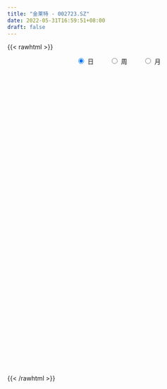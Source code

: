 ```yaml
---
title: "金莱特 - 002723.SZ"
date: 2022-05-31T16:59:51+08:00
draft: false
---
```

{{< rawhtml >}}
    <div style="text-align: center">
        <label style="padding: 1rem;"><input style="margin-right: .5rem" type="radio" name="period" value="D" checked onclick="period_change(this)">日</label>
        <label style="padding: 1rem;"><input style="margin-right: .5rem" type="radio" name="period" value="W" onclick="period_change(this)">周</label>
        <label style="padding: 1rem;"><input style="margin-right: .5rem" type="radio" name="period" value="M" onclick="period_change(this)">月</label>
    </div>
    <div id="chart" style="height: 700px;"></div> 
    <script type="text/javascript">
        const D_v = [28859.02,17862.61,15904.0,12675.0,12179.66,41826.66,64688.34,101842.05,82793.14,63071.0,76381.68,87618.51,172439.78,86220.94,62844.0,46561.22,36398.49,30957.0,30686.02,25430.0,26258.4,35864.32,26883.32,26232.0,23091.0,34207.0,33452.03,28335.2,37761.5,75151.03,101110.6,44704.03,37636.5,33451.0,40617.8,46993.01,78819.2,44557.2,32112.6,27585.8,25349.4,25117.61,15091.6,28282.8,24287.75,50019.63,52182.43,42524.23,40058.8,31372.68,27629.4,36327.48,26588.6,20168.02,18551.8,40674.78,44574.0,24988.81,21988.03,14919.82,18513.79,17917.8,13613.03,15062.8,48115.1,151957.38,118189.77,54836.83,37871.8,36215.1,40497.59,64117.2,26200.0,27697.91,21467.0,25314.66,48872.63,26794.0,18138.56,36106.0,22910.4,59691.8,32369.0,16329.0,20704.71,25479.8,23254.32,22089.29,24586.0,26573.19,41701.23,40465.2,41027.6,33429.76,24672.0,20524.2,22960.0,53428.23,35589.11,25056.4,23797.4,19791.0,25381.6,38365.8,28759.2,51181.91,23365.0,33787.81,27931.41,15188.4,21417.2,19148.4,30481.84,64905.2,32868.8,21282.63,17925.8,50226.23,73310.6,37032.6,26894.6,20890.6,21653.2,63896.83,56663.0,63740.28,46251.2,29897.25,26211.0,55735.4,52428.2,23309.8,25725.8,13997.31,33005.94,29122.03,14059.03,22137.28,76457.95,50474.4,28613.0,23910.8,27312.28,64659.4,29660.6,26971.8,29546.8,20798.8,19834.0,21627.4,32400.2,21200.6,27527.0,21957.9,63701.18,139390.84,215040.42,188754.02,170615.12,80681.0,95836.83,96793.59,80019.47,83839.71,71697.66,95938.01,97303.6,138850.6,61293.4,204896.84,61658.0,13773.0,173286.34,89771.48,46640.4,61615.8,37322.48,51465.63,40704.2,42468.4,43095.2,27353.4,35121.0,45529.6,58308.2,65073.4,73693.6,45610.98,36141.8,35847.51,20723.0,26343.6,29479.4,29387.2,48814.43,44884.0,53755.0,44271.6,43057.4,46420.0,48410.3,58000.6,32913.51,45087.8,23775.9,28147.79,16994.0,31521.68,23714.8,29148.4,29140.2,16125.0,24079.0,36675.2,47503.2,33050.4,39898.0,20519.8,37389.4,18468.8,15557.23,15750.4,53096.8,43658.2,53341.7,24046.6,31944.8,27330.53,80172.19,61291.94,40604.6,33292.89,33571.83,39679.01,37493.8,43462.2,25569.8,18134.4,102957.0,78164.4,59947.6,82338.24,91505.94,100591.6,120768.5,175313.4,109375.4,75916.56,67708.83,120857.99]
const D_histogram = [0.0,0.0077474644,0.0130922246,0.0157084029,0.0100596454,0.0619302144,0.1629341427,0.2963557335,0.3576893579,0.3925857097,0.4478247353,0.3610902294,0.3563018937,0.3061862114,0.2304957237,0.145402419,0.05081024,-0.0120968805,-0.0718642818,-0.1136033361,-0.1229225681,-0.0879169773,-0.0718640596,-0.0501480949,-0.0587090104,-0.0442019646,-0.0522849376,-0.0661216698,-0.0922613473,-0.0230616198,0.0168043283,0.0304127026,0.0382678278,0.0235108065,0.0080644642,-0.0268060646,0.0046189665,-0.0019186593,-0.0382852232,-0.0868870959,-0.1212667004,-0.1478443188,-0.1652488871,-0.1724240704,-0.1870966115,-0.1720875764,-0.1324875138,-0.108604332,-0.1191891867,-0.122471635,-0.1424238732,-0.1223142695,-0.1110552642,-0.1120625073,-0.1166207229,-0.1286434576,-0.1010253407,-0.0906219411,-0.0881563272,-0.0969760555,-0.0879351325,-0.0928619065,-0.1099025014,-0.1155230725,-0.0553537798,0.072379439,0.1398729682,0.1549035032,0.1576082734,0.1405993041,0.125207038,0.1043296631,0.0540675475,-0.0140152918,-0.0577580251,-0.0825437896,-0.0467351774,-0.0359827686,-0.0516275761,-0.0471419592,-0.0512265087,-0.0086594904,-0.0035197104,-0.0169945987,-0.0305426877,-0.0108098227,-0.0190901399,-0.0336019961,-0.0505441622,-0.0463082572,-0.0091313789,-0.0196061682,0.0185032424,0.0652408817,0.0943661135,0.0985850013,0.1097215779,0.1671179872,0.1767291396,0.1810098504,0.1621672846,0.1243442301,0.0788766211,0.0493283872,0.0382145902,0.0474469423,0.0324636816,0.0176920627,-0.0025946407,-0.025268716,-0.0532983579,-0.0754358076,-0.063191605,-0.03436272,-0.032947884,-0.0270167102,-0.0363730748,0.0020597263,0.0594919723,0.0944157594,0.0953167795,0.0816484521,0.0549115266,0.0997556227,0.1224313112,0.1871804258,0.1921546849,0.1570499743,0.1136230797,0.0535958316,-0.0138116249,-0.0510091078,-0.104219596,-0.1421036242,-0.1502025519,-0.1707746865,-0.1677028282,-0.1476756464,-0.0762529903,-0.0087339526,0.0266535773,0.031051406,0.0361458289,-0.0339774214,-0.0785691571,-0.1052797633,-0.1306298354,-0.1292498143,-0.1370588874,-0.1384185777,-0.1442836316,-0.1631852557,-0.1697498635,-0.1550873141,-0.0426576605,0.1341884701,0.2850354706,0.4397473663,0.5552221685,0.5577366439,0.6131293885,0.5690904783,0.5013936751,0.4927503469,0.4151514675,0.3989243171,0.2832590485,0.0698423489,0.0423107734,-0.0435015437,-0.2339976652,-0.4668245848,-0.6363332726,-0.700297694,-0.7097523659,-0.6644209615,-0.6200742417,-0.575341627,-0.5409734279,-0.4855903217,-0.4194701708,-0.3625320279,-0.3026584946,-0.2516902614,-0.2352053025,-0.2068385184,-0.2135215249,-0.1921964669,-0.1578253967,-0.1224630008,-0.0886920751,-0.0683358355,-0.0528317813,-0.0557393793,-0.0909674111,-0.1035559148,-0.0965912295,-0.0724105204,-0.044923462,-0.0658421763,-0.0469309532,0.0317984025,0.1061685851,0.182600408,0.2297363192,0.2542392092,0.2524813894,0.2676039188,0.2733969301,0.253270275,0.2403498524,0.2135685382,0.1822075237,0.1964298214,0.173573756,0.1614654192,0.1340240947,0.1070398751,0.0802363985,0.057959299,0.0306204733,0.0231704176,0.0731963565,0.1264635616,0.1244367243,0.0914043461,0.0315271054,-0.0127528424,-0.072986187,-0.1258550438,-0.1276536491,-0.0830172896,-0.0554612804,-0.0041911362,0.0503299823,0.0732834704,0.0884824013,0.1067569764,0.1921283719,0.2482711752,0.3087503466,0.3482898711,0.414596115,0.3158452835,0.1295838607,-0.0682353598,-0.2206535933,-0.314424432,-0.3715475506,-0.331021661]
const D_fast = [0.0,0.0096843305,0.0183021469,0.0248454259,0.0217115798,0.0890647023,0.2308021664,0.4383126904,0.5890686544,0.7221114336,0.889306643,0.8928446944,0.9771318322,1.0035627027,0.985496146,0.936753446,0.854863827,0.7889324864,0.7111990146,0.6410591263,0.6010092522,0.6140355988,0.6121225016,0.6213014425,0.5980632744,0.601519829,0.5803656216,0.549998472,0.5007934577,0.5642277802,0.6082948104,0.6295063604,0.6469284425,0.6380491228,0.6246188966,0.5830468516,0.6156266244,0.6086093338,0.5626714641,0.4923478173,0.4276515378,0.3641128397,0.3053960495,0.2551148487,0.1936681547,0.1656552957,0.1721334798,0.1688655787,0.1284834273,0.0945830702,0.0390248637,0.0285559001,0.0120510893,-0.0169717806,-0.0506851769,-0.094868776,-0.0925069944,-0.10475908,-0.1243325479,-0.1573962901,-0.1703391502,-0.1984814008,-0.242997621,-0.2774989603,-0.2311681126,-0.0853400341,0.0171217373,0.070878148,0.1129849866,0.1311258433,0.1470353367,0.1522403776,0.1154951489,0.0439084866,-0.014273753,-0.0596954649,-0.035570647,-0.0338139304,-0.0623656319,-0.0696655048,-0.0865566815,-0.0461545358,-0.0418946833,-0.0596182214,-0.0808019823,-0.0637715729,-0.0768244251,-0.0997367803,-0.129314987,-0.1366561462,-0.1017621126,-0.117138444,-0.0744032228,-0.0113553632,0.0413613971,0.0702265352,0.1087935063,0.2079694123,0.2617628497,0.3112960231,0.3329952784,0.3262582815,0.3005098277,0.2832936906,0.2817335412,0.3028276288,0.2959602886,0.2856116854,0.2646763218,0.2356850674,0.194330836,0.1533344344,0.1497807359,0.1700189409,0.1631968059,0.162373802,0.1439241688,0.1828719015,0.2551771405,0.3137048675,0.3384350824,0.3451788681,0.3321698243,0.4019528261,0.4552363423,0.5667805633,0.6197934936,0.6239512767,0.608930152,0.5623018617,0.4914414991,0.4414917392,0.362226352,0.2888164178,0.2431668521,0.1799010459,0.1410471971,0.1241554673,0.1765148759,0.2418504253,0.2839013496,0.2960620298,0.31019291,0.2315753043,0.1673412793,0.1143107323,0.0563032014,0.0253707689,-0.016703026,-0.0526673607,-0.0946033226,-0.1543012606,-0.2033033343,-0.2274126134,-0.1256473749,0.0847458732,0.3068517414,0.5715004787,0.825780823,0.9677294594,1.1764045511,1.2746382605,1.332289876,1.4468341346,1.473023122,1.5565270509,1.5116765445,1.3157204321,1.2987665499,1.2020788468,0.9530833091,0.6035502433,0.2749582373,0.0359193924,-0.150973371,-0.2717472069,-0.3824190476,-0.4815218396,-0.5823969975,-0.6484114718,-0.6871588635,-0.7208537276,-0.736644818,-0.7485991501,-0.7909155168,-0.8142583624,-0.8743217501,-0.9010458088,-0.9061310878,-0.9013844421,-0.8897865351,-0.8865142544,-0.8842181455,-0.9010605884,-0.9590304729,-0.9975079553,-1.0146910774,-1.0086129984,-0.9923568055,-1.0297360639,-1.0225575791,-0.9358786228,-0.8349662938,-0.712884369,-0.608314378,-0.5202516856,-0.4588891582,-0.3768656491,-0.3027234052,-0.2595324916,-0.2123654511,-0.1857546308,-0.1715637643,-0.1082340113,-0.0876966376,-0.0594386197,-0.0533739205,-0.0535981714,-0.0603425483,-0.0681298231,-0.0878135305,-0.0894709817,-0.0211459537,0.0637371417,0.0928194856,0.0826381939,0.0306427295,-0.0168254289,-0.0953053203,-0.179637938,-0.2133499555,-0.1894679184,-0.1757772293,-0.1255548692,-0.0584512552,-0.0171768994,0.0201426318,0.065106451,0.1985099395,0.3167205366,0.4543872947,0.5809992869,0.7509545596,0.7311650489,0.5772995913,0.3624215308,0.1548398991,-0.0175370477,-0.1675470539,-0.2097765796]
const D_slow = [0.0,0.0019368661,0.0052099223,0.009137023,0.0116519343,0.0271344879,0.0678680236,0.141956957,0.2313792965,0.3295257239,0.4414819077,0.5317544651,0.6208299385,0.6973764913,0.7550004223,0.791351027,0.804053587,0.8010293669,0.7830632964,0.7546624624,0.7239318204,0.7019525761,0.6839865612,0.6714495374,0.6567722848,0.6457217937,0.6326505593,0.6161201418,0.593054805,0.5872894,0.5914904821,0.5990936578,0.6086606147,0.6145383163,0.6165544324,0.6098529162,0.6110076579,0.610527993,0.6009566873,0.5792349133,0.5489182382,0.5119571585,0.4706449367,0.4275389191,0.3807647662,0.3377428721,0.3046209936,0.2774699106,0.247672614,0.2170547052,0.1814487369,0.1508701696,0.1231063535,0.0950907267,0.0659355459,0.0337746816,0.0085183464,-0.0141371389,-0.0361762207,-0.0604202346,-0.0824040177,-0.1056194943,-0.1330951197,-0.1619758878,-0.1758143328,-0.157719473,-0.122751231,-0.0840253552,-0.0446232868,-0.0094734608,0.0218282987,0.0479107145,0.0614276014,0.0579237784,0.0434842721,0.0228483247,0.0111645304,0.0021688382,-0.0107380558,-0.0225235456,-0.0353301728,-0.0374950454,-0.038374973,-0.0426236226,-0.0502592946,-0.0529617502,-0.0577342852,-0.0661347842,-0.0787708248,-0.0903478891,-0.0926307338,-0.0975322758,-0.0929064652,-0.0765962448,-0.0530047164,-0.0283584661,-0.0009280716,0.0408514252,0.0850337101,0.1302861727,0.1708279938,0.2019140513,0.2216332066,0.2339653034,0.243518951,0.2553806865,0.2634966069,0.2679196226,0.2672709625,0.2609537835,0.247629194,0.2287702421,0.2129723408,0.2043816608,0.1961446898,0.1893905123,0.1802972436,0.1808121752,0.1956851682,0.2192891081,0.243118303,0.263530416,0.2772582976,0.3021972033,0.3328050311,0.3796001376,0.4276388088,0.4669013024,0.4953070723,0.5087060302,0.505253124,0.492500847,0.466445948,0.430920042,0.393369404,0.3506757324,0.3087500253,0.2718311137,0.2527678661,0.250584378,0.2572477723,0.2650106238,0.274047081,0.2655527257,0.2459104364,0.2195904956,0.1869330368,0.1546205832,0.1203558613,0.0857512169,0.049680309,0.0088839951,-0.0335534708,-0.0723252993,-0.0829897144,-0.0494425969,0.0218162708,0.1317531124,0.2705586545,0.4099928155,0.5632751626,0.7055477822,0.8308962009,0.9540837877,1.0578716545,1.1576027338,1.2284174959,1.2458780832,1.2564557765,1.2455803906,1.1870809743,1.0703748281,0.9112915099,0.7362170864,0.5587789949,0.3926737546,0.2376551941,0.0938197874,-0.0414235696,-0.16282115,-0.2676886927,-0.3583216997,-0.4339863234,-0.4969088887,-0.5557102143,-0.6074198439,-0.6608002252,-0.7088493419,-0.7483056911,-0.7789214413,-0.80109446,-0.8181784189,-0.8313863642,-0.8453212091,-0.8680630618,-0.8939520405,-0.9180998479,-0.936202478,-0.9474333435,-0.9638938876,-0.9756266259,-0.9676770253,-0.941134879,-0.895484777,-0.8380506972,-0.7744908949,-0.7113705475,-0.6444695678,-0.5761203353,-0.5128027666,-0.4527153035,-0.3993231689,-0.353771288,-0.3046638327,-0.2612703937,-0.2209040389,-0.1873980152,-0.1606380464,-0.1405789468,-0.1260891221,-0.1184340037,-0.1126413993,-0.0943423102,-0.0627264198,-0.0316172387,-0.0087661522,-0.0008843759,-0.0040725865,-0.0223191332,-0.0537828942,-0.0856963065,-0.1064506289,-0.120315949,-0.121363733,-0.1087812374,-0.0904603698,-0.0683397695,-0.0416505254,0.0063815676,0.0684493614,0.145636948,0.2327094158,0.3363584446,0.4153197654,0.4477157306,0.4306568907,0.3754934923,0.2968873843,0.2040004967,0.1212450814]
const D_data = [['2021-05-20', 10.4378, 10.3449, 10.1022, 10.4663],['2021-05-21', 10.3806, 10.4663, 10.3164, 10.6234],['2021-05-24', 10.4734, 10.4806, 10.4449, 10.709],['2021-05-25', 10.5163, 10.4806, 10.3949, 10.6733],['2021-05-26', 10.4877, 10.3806, 10.3307, 10.5306],['2021-05-27', 10.4734, 11.2588, 10.4092, 11.3016],['2021-05-28', 11.2873, 12.3868, 11.2873, 12.3868],['2021-05-31', 13.5648, 13.629, 12.858, 13.629],['2021-06-01', 13.4791, 13.5434, 12.6724, 13.679],['2021-06-02', 13.6362, 13.8147, 13.3149, 14.2002],['2021-06-03', 13.8147, 14.7071, 13.6505, 14.9855],['2021-06-04', 14.7428, 13.2364, 13.2364, 14.9927],['2021-06-07', 13.4863, 14.3858, 13.3435, 14.5572],['2021-06-08', 14.3287, 14.0289, 13.8504, 14.6357],['2021-06-09', 14.0431, 13.6862, 13.4934, 14.2502],['2021-06-10', 13.5719, 13.3934, 13.2649, 13.6862],['2021-06-11', 13.5148, 12.9794, 12.8651, 13.7076],['2021-06-15', 13.0008, 13.0793, 12.8651, 13.4577],['2021-06-16', 13.0222, 12.8651, 12.808, 13.2292],['2021-06-17', 12.908, 12.8509, 12.6081, 13.1935],['2021-06-18', 12.8937, 13.1293, 12.758, 13.2435],['2021-06-21', 13.1293, 13.7718, 13.0508, 13.9575],['2021-06-22', 13.7004, 13.7076, 13.6005, 14.1502],['2021-06-23', 13.7433, 13.9289, 13.6576, 14.0645],['2021-06-24', 13.936, 13.6362, 13.6362, 13.9646],['2021-06-25', 13.779, 13.9932, 13.6719, 14.1002],['2021-06-28', 13.99, 13.78, 13.23, 14.49],['2021-06-29', 14.0, 13.69, 13.56, 14.0],['2021-06-30', 13.7, 13.45, 13.0, 13.88],['2021-07-01', 13.57, 14.8, 13.35, 14.8],['2021-07-02', 14.99, 14.81, 14.5, 15.63],['2021-07-05', 14.9, 14.73, 14.51, 15.18],['2021-07-06', 14.76, 14.83, 14.47, 15.05],['2021-07-07', 14.7, 14.64, 14.5, 15.08],['2021-07-08', 14.75, 14.65, 14.4, 14.8],['2021-07-09', 14.5, 14.35, 14.05, 14.57],['2021-07-12', 14.4, 15.25, 14.4, 15.59],['2021-07-13', 15.2, 14.93, 14.6, 15.2],['2021-07-14', 14.84, 14.51, 14.43, 14.96],['2021-07-15', 14.49, 14.16, 13.87, 14.49],['2021-07-16', 14.16, 14.11, 13.74, 14.34],['2021-07-19', 13.96, 14.01, 13.88, 14.4],['2021-07-20', 13.85, 13.95, 13.53, 14.09],['2021-07-21', 13.99, 13.94, 13.7, 14.13],['2021-07-22', 13.94, 13.7, 13.66, 14.05],['2021-07-23', 13.71, 13.98, 13.29, 14.2],['2021-07-26', 14.1, 14.36, 13.75, 14.99],['2021-07-27', 14.01, 14.28, 13.75, 14.35],['2021-07-28', 14.29, 13.83, 13.0, 14.35],['2021-07-29', 13.67, 13.82, 13.59, 13.97],['2021-07-30', 13.63, 13.47, 13.34, 13.81],['2021-08-02', 13.47, 13.89, 13.2, 13.92],['2021-08-03', 13.95, 13.79, 13.53, 13.98],['2021-08-04', 13.8, 13.59, 13.5, 13.8],['2021-08-05', 13.62, 13.45, 13.3, 13.8],['2021-08-06', 13.48, 13.22, 12.65, 13.55],['2021-08-09', 13.2, 13.67, 12.99, 13.89],['2021-08-10', 13.68, 13.48, 13.42, 13.86],['2021-08-11', 13.55, 13.34, 13.16, 13.6],['2021-08-12', 13.29, 13.1, 13.1, 13.42],['2021-08-13', 13.1, 13.24, 12.94, 13.28],['2021-08-16', 13.25, 12.99, 12.92, 13.32],['2021-08-17', 12.99, 12.68, 12.66, 13.05],['2021-08-18', 12.7, 12.65, 12.41, 12.85],['2021-08-19', 12.83, 13.53, 12.65, 13.7],['2021-08-20', 13.45, 14.87, 13.41, 14.88],['2021-08-23', 14.76, 14.71, 14.13, 14.9],['2021-08-24', 14.53, 14.38, 14.05, 14.7],['2021-08-25', 14.4, 14.39, 14.0, 14.55],['2021-08-26', 14.38, 14.22, 14.09, 14.42],['2021-08-27', 14.38, 14.26, 13.85, 14.38],['2021-08-30', 14.0, 14.19, 13.63, 14.8],['2021-08-31', 14.0, 13.7, 13.6, 14.09],['2021-09-01', 13.55, 13.18, 13.08, 13.89],['2021-09-02', 13.3, 13.16, 12.9, 13.3],['2021-09-03', 13.18, 13.16, 12.92, 13.5],['2021-09-06', 13.23, 13.9, 13.17, 14.1],['2021-09-07', 13.67, 13.68, 13.44, 14.2],['2021-09-08', 13.59, 13.3, 13.3, 13.69],['2021-09-09', 13.4, 13.48, 13.27, 13.84],['2021-09-10', 13.4, 13.33, 13.2, 13.42],['2021-09-13', 13.3, 13.99, 13.1, 14.2],['2021-09-14', 13.98, 13.64, 13.39, 14.08],['2021-09-15', 13.49, 13.37, 13.28, 13.53],['2021-09-16', 13.6, 13.27, 13.1, 13.85],['2021-09-17', 13.27, 13.68, 13.11, 13.76],['2021-09-22', 13.67, 13.34, 13.1, 13.69],['2021-09-23', 13.34, 13.17, 13.0, 13.41],['2021-09-24', 13.17, 13.01, 12.7, 13.29],['2021-09-27', 12.95, 13.19, 12.8, 13.6],['2021-09-28', 13.32, 13.68, 13.05, 13.82],['2021-09-29', 13.6, 13.13, 12.99, 13.82],['2021-09-30', 13.14, 13.8, 13.12, 13.88],['2021-10-08', 13.79, 14.16, 13.79, 14.44],['2021-10-11', 14.35, 14.2, 14.04, 14.35],['2021-10-12', 14.15, 14.05, 13.87, 14.31],['2021-10-13', 14.06, 14.26, 13.81, 14.37],['2021-10-14', 14.38, 15.14, 14.17, 15.3],['2021-10-15', 15.08, 14.87, 14.7, 15.4],['2021-10-18', 14.91, 15.0, 14.5, 15.12],['2021-10-19', 15.0, 14.83, 14.8, 15.11],['2021-10-20', 14.84, 14.58, 14.4, 14.88],['2021-10-21', 14.41, 14.37, 14.18, 14.69],['2021-10-22', 14.37, 14.45, 14.03, 14.77],['2021-10-25', 14.45, 14.64, 14.29, 15.1],['2021-10-26', 14.52, 14.96, 14.44, 15.19],['2021-10-27', 14.9, 14.71, 14.62, 15.09],['2021-10-28', 14.8, 14.69, 14.02, 14.8],['2021-10-29', 14.66, 14.57, 14.04, 14.66],['2021-11-01', 14.13, 14.45, 14.02, 14.81],['2021-11-02', 14.48, 14.25, 13.91, 14.48],['2021-11-03', 14.25, 14.17, 13.82, 14.3],['2021-11-04', 14.16, 14.55, 14.09, 14.78],['2021-11-05', 14.61, 14.86, 14.51, 15.19],['2021-11-08', 14.77, 14.6, 14.5, 15.13],['2021-11-09', 14.43, 14.68, 14.4, 14.89],['2021-11-10', 14.66, 14.48, 14.47, 14.78],['2021-11-11', 14.48, 15.17, 14.19, 15.18],['2021-11-12', 15.3, 15.72, 15.16, 16.28],['2021-11-15', 15.72, 15.78, 15.36, 15.87],['2021-11-16', 15.87, 15.56, 15.54, 16.18],['2021-11-17', 15.58, 15.45, 15.34, 15.7],['2021-11-18', 15.52, 15.27, 15.23, 15.66],['2021-11-19', 15.33, 16.32, 15.25, 16.5],['2021-11-22', 17.0, 16.36, 15.88, 17.0],['2021-11-23', 16.58, 17.3, 16.31, 17.58],['2021-11-24', 17.3, 16.95, 16.81, 17.38],['2021-11-25', 17.01, 16.57, 16.47, 17.01],['2021-11-26', 16.46, 16.43, 16.19, 16.77],['2021-11-29', 16.17, 16.08, 15.84, 16.59],['2021-11-30', 16.07, 15.73, 15.4, 16.1],['2021-12-01', 15.73, 15.87, 15.73, 16.1],['2021-12-02', 15.8, 15.43, 15.4, 16.15],['2021-12-03', 15.38, 15.34, 15.25, 15.6],['2021-12-06', 15.36, 15.53, 15.36, 15.96],['2021-12-07', 15.54, 15.22, 15.03, 15.76],['2021-12-08', 15.25, 15.38, 15.25, 15.56],['2021-12-09', 15.45, 15.57, 15.16, 15.64],['2021-12-10', 15.57, 16.41, 15.33, 16.64],['2021-12-13', 16.41, 16.74, 16.41, 17.18],['2021-12-14', 16.66, 16.66, 16.36, 16.88],['2021-12-15', 16.65, 16.44, 16.21, 16.73],['2021-12-16', 16.55, 16.54, 16.43, 17.05],['2021-12-17', 16.28, 15.46, 15.0, 16.47],['2021-12-20', 15.71, 15.46, 15.23, 15.72],['2021-12-21', 15.37, 15.45, 15.13, 15.53],['2021-12-22', 15.44, 15.26, 14.98, 15.45],['2021-12-23', 15.26, 15.45, 15.15, 15.76],['2021-12-24', 15.6, 15.23, 15.1, 15.6],['2021-12-27', 15.12, 15.19, 15.04, 15.42],['2021-12-28', 15.3, 15.01, 14.58, 15.3],['2021-12-29', 15.1, 14.66, 14.66, 15.2],['2021-12-30', 14.54, 14.61, 14.41, 14.75],['2021-12-31', 14.65, 14.76, 14.52, 15.13],['2022-01-04', 14.89, 16.24, 14.75, 16.24],['2022-01-05', 17.13, 17.86, 17.13, 17.86],['2022-01-06', 18.16, 18.59, 17.32, 19.4],['2022-01-07', 18.7, 19.77, 18.21, 19.91],['2022-01-10', 20.17, 20.44, 19.06, 21.15],['2022-01-11', 20.66, 19.84, 19.71, 20.68],['2022-01-12', 19.29, 21.2, 19.29, 21.5],['2022-01-13', 21.0, 20.55, 20.26, 21.76],['2022-01-14', 20.76, 20.49, 20.26, 21.05],['2022-01-17', 21.13, 21.55, 20.82, 22.22],['2022-01-18', 21.9, 20.96, 20.38, 21.98],['2022-01-19', 21.07, 21.96, 21.07, 22.38],['2022-01-20', 22.31, 20.8, 19.77, 22.5],['2022-01-21', 20.38, 19.0, 18.81, 20.63],['2022-01-24', 19.7, 20.9, 19.7, 20.9],['2022-01-25', 20.99, 20.04, 19.6, 22.04],['2022-01-26', 21.18, 18.04, 18.04, 21.18],['2022-01-27', 17.83, 16.24, 16.24, 17.83],['2022-01-28', 14.62, 15.64, 14.62, 16.14],['2022-02-07', 16.06, 15.91, 15.25, 16.47],['2022-02-08', 15.66, 15.92, 15.25, 16.11],['2022-02-09', 16.18, 16.22, 15.71, 16.58],['2022-02-10', 16.22, 15.98, 15.86, 16.42],['2022-02-11', 16.0, 15.77, 15.45, 16.02],['2022-02-14', 15.6, 15.41, 15.24, 15.81],['2022-02-15', 15.47, 15.49, 15.04, 15.58],['2022-02-16', 15.55, 15.56, 15.41, 15.87],['2022-02-17', 15.55, 15.42, 15.3, 15.63],['2022-02-18', 15.39, 15.45, 15.26, 15.79],['2022-02-21', 15.69, 15.35, 15.2, 15.69],['2022-02-22', 15.28, 14.83, 14.65, 15.29],['2022-02-23', 14.84, 14.84, 14.53, 15.25],['2022-02-24', 14.75, 14.2, 13.94, 14.75],['2022-02-25', 14.25, 14.33, 14.25, 14.62],['2022-02-28', 14.41, 14.4, 14.2, 14.63],['2022-03-01', 14.42, 14.38, 14.19, 14.64],['2022-03-02', 14.29, 14.35, 14.19, 14.42],['2022-03-03', 14.37, 14.15, 14.1, 14.5],['2022-03-04', 14.18, 14.02, 13.9, 14.21],['2022-03-07', 14.04, 13.66, 13.51, 14.04],['2022-03-08', 13.78, 12.97, 12.79, 13.78],['2022-03-09', 13.0, 12.92, 12.29, 13.18],['2022-03-10', 13.15, 12.94, 12.52, 13.15],['2022-03-11', 12.8, 13.04, 11.69, 13.12],['2022-03-14', 13.15, 13.04, 12.75, 13.29],['2022-03-15', 13.06, 12.27, 12.2, 13.06],['2022-03-16', 12.5, 12.58, 12.15, 12.65],['2022-03-17', 12.7, 13.45, 12.61, 13.71],['2022-03-18', 13.42, 13.73, 13.23, 13.76],['2022-03-21', 13.73, 14.15, 13.73, 14.47],['2022-03-22', 14.11, 14.16, 13.98, 14.5],['2022-03-23', 14.16, 14.15, 14.0, 14.36],['2022-03-24', 14.06, 13.98, 13.93, 14.14],['2022-03-25', 14.11, 14.34, 13.99, 14.57],['2022-03-28', 14.21, 14.41, 14.13, 14.55],['2022-03-29', 14.4, 14.18, 14.0, 14.56],['2022-03-30', 14.17, 14.31, 13.63, 14.49],['2022-03-31', 14.49, 14.15, 14.1, 14.49],['2022-04-01', 14.15, 14.04, 14.0, 14.24],['2022-04-06', 14.12, 14.67, 14.05, 14.75],['2022-04-07', 14.8, 14.29, 14.26, 15.2],['2022-04-08', 14.29, 14.43, 14.01, 14.48],['2022-04-11', 14.44, 14.22, 14.02, 15.15],['2022-04-12', 14.24, 14.15, 14.05, 14.5],['2022-04-13', 14.35, 14.06, 13.88, 14.4],['2022-04-14', 14.06, 14.02, 13.9, 14.21],['2022-04-15', 13.98, 13.84, 13.52, 14.15],['2022-04-18', 13.99, 14.0, 13.5, 14.0],['2022-04-19', 14.13, 14.86, 14.04, 15.1],['2022-04-20', 15.05, 15.25, 15.05, 15.48],['2022-04-21', 15.26, 14.79, 14.54, 15.6],['2022-04-22', 14.82, 14.39, 14.23, 14.83],['2022-04-25', 14.38, 13.85, 13.6, 14.38],['2022-04-26', 14.18, 13.77, 13.6, 14.19],['2022-04-27', 13.72, 13.25, 12.39, 13.72],['2022-04-28', 13.3, 12.95, 12.62, 13.3],['2022-04-29', 13.09, 13.33, 12.9, 13.54],['2022-05-05', 13.33, 13.93, 13.16, 13.93],['2022-05-06', 13.81, 13.84, 13.56, 14.32],['2022-05-09', 13.86, 14.31, 13.83, 14.49],['2022-05-10', 14.21, 14.64, 14.11, 14.78],['2022-05-11', 14.77, 14.49, 14.49, 15.15],['2022-05-12', 14.78, 14.55, 14.43, 14.92],['2022-05-13', 14.65, 14.75, 14.55, 14.83],['2022-05-16', 15.03, 15.99, 14.92, 16.23],['2022-05-17', 15.72, 16.19, 15.71, 16.56],['2022-05-18', 16.39, 16.8, 16.15, 16.97],['2022-05-19', 16.54, 17.1, 16.18, 17.2],['2022-05-20', 17.3, 18.07, 17.22, 18.08],['2022-05-23', 18.88, 16.26, 16.26, 18.88],['2022-05-24', 16.11, 14.63, 14.63, 16.28],['2022-05-25', 14.45, 13.53, 13.17, 14.45],['2022-05-26', 13.3, 13.09, 12.89, 13.53],['2022-05-27', 13.19, 12.99, 12.85, 13.22],['2022-05-30', 13.01, 12.8, 12.5, 13.01],['2022-05-31', 12.81, 13.72, 12.8, 13.83]]
const W_v = [104080.96,152403.46,66851.83,95611.93,155300.26,78551.69,29413.09,58040.27,44875.83,72414.14,65261.41,54557.83,40822.52,44693.91,65237.71,49708.94,32403.42,38075.52,40260.53,76718.32,31660.57,59424.44,42210.67,52863.53,15213.7,200098.73,138720.69,89651.84,48337.53,21845.67,23725.96,27556.02,37070.87,62251.11,26393.45,29402.49,45788.23,30626.0,66125.15,88933.94,45740.24,24638.03,10243.02,45436.63,28584.97,22646.35,53676.02,42604.12,21688.06,45922.02,52557.8,36312.68,24152.06,47474.41,44686.91,36437.03,27070.14,21573.93,36411.36,164480.63,487441.67,379140.38,215113.78,266115.96,493610.93,404400.1099999999,369845.37,756806.03,380200.27,201703.14,207515.09,430388.6,495328.8,366941.06,121872.26,293066.28,273587.87,148281.88,141403.94,138175.41,216501.92,303912.11,455860.49,373617.1,176926.5,412877.95,363730.74,478771.03,524586.8099999999,296182.02,158544.03,198200.55,262420.12,239421.84,156481.4,136157.02,151899.02,113886.24,112239.7,87155.04,82668.52,78958.29,114199.77,83665.23,128667.27,80454.83,181306.0,244915.55,145315.86,143244.52,199092.69,612796.86,46800.76,114798.6,212304.57,109420.04,230202.06,180701.03,94010.49,84001.63,64886.01,90274.54,130518.42,104744.59,107907.46,103823.22,336739.24,114933.68,76474.88,105456.94,99008.8,145538.13,172536.09,182665.02,169139.79,140350.9,441142.99,202309.0,295914.49,293007.65,196314.78,275764.64,131682.48,151047.67,272591.18,299797.61,164254.19,191924.45,171864.0,246264.42,406976.45,278959.05,260845.86,425112.22,337640.99,216178.37,142079.0,137939.53,121213.0,123152.0,266118.89,95320.15,66683.65,65157.0,35261.02,246540.51,292148.33,220735.07,107214.66,152488.34,116758.27,115032.65,106110.78,124468.54,352743.89,336284.37,137227.44,171719.04,137512.0,176096.06,292915.28,144861.0,97686.17,66918.15,152631.4,145359.94,91456.0,115003.13,112230.86,116634.73,47475.07,133087.07,141447.32,165392.87,38409.04,91517.77,121583.71,147273.66,411706.38,404464.4299999999,113331.42,146277.64,275810.36,203402.34,208424.2,142799.39,193767.54,142310.68,124984.45,246666.11,287611.09,164796.77,152821.59,154574.31,69929.61,149767.22,33429.76,157173.54,132392.2,165025.33,151141.04,195614.06,170367.83,222762.73,171196.51,174782.23,194969.88,126812.0,124713.1,606886.46,523946.01,487629.58,514907.58,286815.79,188742.2,288215.78,148535.31,221112.23,228801.81,145527.17,122207.4,117228.8,131833.23,189893.7,241344.06,66864.72,164339.21,414913.18,581965.46,188566.82]
const W_histogram = [0.0,-0.0181816524,-0.028583008,-0.169850242,-0.2194486897,-0.2725827971,-0.2904349426,-0.2636685722,-0.2215573952,-0.1447147716,-0.0675300804,0.0191615073,0.0004184021,-0.015710612,0.0038589562,-0.0111352338,-0.0119843112,0.0092826661,0.0200969755,0.1046486984,0.1566672029,0.1729320256,0.2078131778,0.2434259789,0.2366216472,0.2712248745,0.339809138,0.312594741,0.209240184,0.1062825971,0.0559921524,-0.0014984013,0.0263201076,0.0588270412,0.001079457,-0.0406774204,-0.1469408963,-0.2481890188,-0.313597784,-0.4055851871,-0.3998545958,-0.3740786496,-0.3244246305,-0.2284826291,-0.1593973531,-0.1249540452,-0.0901063685,-0.0384449912,-0.0124975717,-0.0703564917,-0.1243773074,-0.1092445396,-0.0708592901,0.0161596483,0.0654301405,0.0828586403,0.1042177109,0.0835105266,0.0305164696,-0.1086417884,-0.3669774219,-0.50383495,-0.6516754137,-0.7221722903,-0.6652237266,-0.5793992591,-0.4841108371,-0.3140621537,-0.2044305318,-0.1479548955,-0.0769654831,0.014118966,0.109813498,0.1376793919,0.1539763503,0.1972739614,0.2238688043,0.2371776953,0.2018390216,0.2078434138,0.2276128174,0.2540016375,0.3075744919,0.3424037778,0.3556099099,0.391482895,0.4233335964,0.5195707874,0.5490393365,0.5838508088,0.56522955,0.4487198771,0.3759300646,0.2675974538,0.2070482801,0.0718926743,-0.0053859687,-0.0382343905,-0.047788319,-0.0671357192,-0.113720222,-0.1460401993,-0.1673923266,-0.2008227445,-0.2255224674,-0.2334004074,-0.2184239125,-0.2035009011,-0.1552979724,-0.0984026042,0.0175401259,0.021652888,0.0108653936,0.0117266203,0.0252735758,0.0337318061,0.0671152319,0.0878616086,0.0734831607,0.0572227627,0.0473268778,0.0409184449,0.0173975899,0.017063666,0.0230600501,0.0399324634,0.0585555548,0.0726224067,0.0479329601,-0.0162260198,-0.0480910717,-0.0347563117,-0.0600686056,-0.0190572265,-0.0344870883,-0.004403941,0.0517263151,0.0815742526,0.1763782827,0.2360754283,0.2864636213,0.3699892409,0.4572502766,0.529417034,0.6753037252,0.6432336853,0.6076843887,0.5143180069,0.4353666914,0.4574438814,0.3119213444,0.1999431312,0.0825081541,-0.0938800168,-0.3137127925,-0.4683435161,-0.554713466,-0.5893160425,-0.5883083558,-0.5509420276,-0.5201950889,-0.4767031167,-0.4396328609,-0.4330431864,-0.3720176809,-0.2487000169,-0.1418994187,-0.0461636809,-0.0096675894,0.02152196,0.050439189,0.061725367,0.0475522937,0.0627096691,0.1390539254,0.1478258068,0.1334929994,0.0664011541,0.0502530715,0.0786120832,0.1459586311,0.1463974713,0.1596752621,0.2150208523,0.2605400616,0.28506933,0.2430315869,0.198273179,0.1482411243,0.1459388546,0.121852663,0.1256473859,0.133221768,0.051339224,-0.0273057025,-0.0933546546,-0.1674319291,-0.0878184444,0.01580978,0.0584009547,0.0863368894,0.1489917883,0.2267779936,0.2279712613,0.1946152997,0.1479295006,0.0707482909,-0.005069542,-0.0588160169,0.0069693793,0.0012590057,-0.0802377089,-0.1237323302,-0.1293587254,-0.1757542875,-0.1516966727,-0.1118373597,-0.0415722569,-0.0279520157,-0.0160244249,0.005102507,0.0672523378,0.1351106557,0.1714110979,0.1090568685,0.1257341053,0.0618742313,-0.0033094093,-0.0812144236,0.186896863,0.3836258733,0.383389598,0.1394988296,-0.0219189969,-0.1518505829,-0.3059440077,-0.4147141571,-0.5311872619,-0.5385965354,-0.4811361488,-0.4430063517,-0.3739475316,-0.3508121849,-0.2841218662,-0.295727019,-0.2549301413,-0.157319223,0.1249438418,-0.0282065499,-0.0753923489]
const W_fast = [0.0,-0.0227270655,-0.0402741731,-0.2240039677,-0.3284645877,-0.4497443944,-0.5402052755,-0.5793560482,-0.59263422,-0.5519702893,-0.4916681182,-0.4001861537,-0.4188246584,-0.4388813255,-0.4183470182,-0.4361250166,-0.4399701719,-0.416382528,-0.4005439748,-0.2898300773,-0.1986447721,-0.1391469429,-0.0523124963,0.0441567995,0.0965078797,0.1989173256,0.3524538736,0.4033881619,0.3523436509,0.2759567132,0.2396643066,0.1817991526,0.2161976884,0.2634113823,0.2059336624,0.1540074298,0.0110087299,-0.1522866473,-0.2960948585,-0.4894785584,-0.583711616,-0.6514553322,-0.6829074708,-0.6440861266,-0.6148501889,-0.6116453923,-0.5993243078,-0.5572741783,-0.5344511517,-0.6098991946,-0.6950143372,-0.7071927043,-0.6865222774,-0.5954634269,-0.5298353995,-0.4916922397,-0.4442787413,-0.444108294,-0.4894732336,-0.6557919386,-1.0058719276,-1.2686881933,-1.5794475103,-1.8304874595,-1.9398448275,-1.9988701748,-2.024609462,-1.9330763171,-1.8745523281,-1.8550654156,-1.8033173741,-1.7087031834,-1.5855552769,-1.5232695351,-1.4684784891,-1.3758623876,-1.2933003436,-1.2206970289,-1.2055759472,-1.1476107015,-1.0709380935,-0.981048864,-0.8505823866,-0.7301521563,-0.6280435468,-0.4942998379,-0.3566157374,-0.1304858496,0.0362425337,0.2170167082,0.3397028369,0.3353731333,0.356565837,0.3151325895,0.3063454858,0.1891630486,0.1105379135,0.0681308941,0.0466298858,0.0104985558,-0.0645160025,-0.1333460297,-0.1965462386,-0.2801823426,-0.3612626823,-0.4274907242,-0.4671202074,-0.5030724212,-0.4936939857,-0.4613992685,-0.341071507,-0.3315455229,-0.3396166689,-0.3358237871,-0.3159584377,-0.2990672558,-0.2489050221,-0.2061932432,-0.2022009009,-0.2041556082,-0.2022197737,-0.1983985954,-0.2175700529,-0.2136380603,-0.2018766637,-0.1750211345,-0.1417591544,-0.1095367009,-0.1222429074,-0.1904583922,-0.234346212,-0.22970053,-0.2700299753,-0.2337829029,-0.2578345367,-0.2288523747,-0.1597905398,-0.1095490391,0.0293495616,0.1480655643,0.2700696626,0.4460925924,0.6476661974,0.8521872132,1.1668998358,1.2956382171,1.4120100177,1.4472231376,1.4771134949,1.6135516553,1.5460094544,1.484017024,1.3872090854,1.1873509103,0.8890899365,0.6173733338,0.3923250174,0.2103934303,0.064324028,-0.0360451507,-0.1353469842,-0.2110307912,-0.2838687506,-0.3855398727,-0.4175187874,-0.3563761276,-0.2850503842,-0.2008555665,-0.1667763725,-0.130206333,-0.0886793068,-0.0619617871,-0.0642467868,-0.0334119942,0.0776957435,0.1234240766,0.142464519,0.0919729622,0.0883881476,0.13640018,0.2402363856,0.2772745937,0.3304712,0.4395720033,0.550226228,0.6460228289,0.6647429825,0.6695528694,0.6565810957,0.6907635397,0.6971405139,0.7323470833,0.7732269073,0.7041791694,0.6187078172,0.5293202015,0.4133849448,0.4710438183,0.5786244877,0.6358159011,0.6853360581,0.7852389041,0.9197196078,0.9779056908,0.9932035541,0.9835001302,0.9240059932,0.8469207748,0.7784702957,0.8459980367,0.8406024145,0.7390462727,0.6646185688,0.6266524923,0.5363183584,0.5224518049,0.5343517781,0.5942238166,0.6008560539,0.6087775384,0.6311800971,0.7101430123,0.8117789942,0.8909322108,0.8558421986,0.9039529617,0.8555616455,0.7895506526,0.6913420324,1.0061775347,1.2988130134,1.3944241375,1.1854080765,1.0185105008,0.8506162691,0.6200368423,0.4075881536,0.1583182334,0.016259826,-0.0465638245,-0.1191856154,-0.1436136782,-0.2081813778,-0.2125215256,-0.2980584331,-0.3209940907,-0.2627129781,0.0507860471,-0.1094159821,-0.1754498684]
const W_slow = [0.0,-0.0045454131,-0.0116911651,-0.0541537256,-0.109015898,-0.1771615973,-0.249770333,-0.315687476,-0.3710768248,-0.4072555177,-0.4241380378,-0.419347661,-0.4192430605,-0.4231707135,-0.4222059744,-0.4249897829,-0.4279858607,-0.4256651941,-0.4206409503,-0.3944787757,-0.3553119749,-0.3120789685,-0.2601256741,-0.1992691794,-0.1401137676,-0.0723075489,0.0126447356,0.0907934208,0.1431034668,0.1696741161,0.1836721542,0.1832975539,0.1898775808,0.2045843411,0.2048542054,0.1946848502,0.1579496262,0.0959023715,0.0175029255,-0.0838933713,-0.1838570202,-0.2773766826,-0.3584828403,-0.4156034975,-0.4554528358,-0.4866913471,-0.5092179392,-0.518829187,-0.52195358,-0.5395427029,-0.5706370298,-0.5979481647,-0.6156629872,-0.6116230751,-0.59526554,-0.5745508799,-0.5484964522,-0.5276188206,-0.5199897032,-0.5471501503,-0.6388945057,-0.7648532432,-0.9277720967,-1.1083151692,-1.2746211009,-1.4194709157,-1.5404986249,-1.6190141634,-1.6701217963,-1.7071105202,-1.726351891,-1.7228221494,-1.6953687749,-1.660948927,-1.6224548394,-1.573136349,-1.517169148,-1.4578747241,-1.4074149688,-1.3554541153,-1.2985509109,-1.2350505016,-1.1581568786,-1.0725559341,-0.9836534567,-0.8857827329,-0.7799493338,-0.650056637,-0.5127968028,-0.3668341006,-0.2255267131,-0.1133467438,-0.0193642277,0.0475351358,0.0992972058,0.1172703744,0.1159238822,0.1063652846,0.0944182048,0.077634275,0.0492042195,0.0126941697,-0.029153912,-0.0793595981,-0.135740215,-0.1940903168,-0.2486962949,-0.2995715202,-0.3383960133,-0.3629966643,-0.3586116329,-0.3531984109,-0.3504820625,-0.3475504074,-0.3412320135,-0.3327990619,-0.316020254,-0.2940548518,-0.2756840616,-0.261378371,-0.2495466515,-0.2393170403,-0.2349676428,-0.2307017263,-0.2249367138,-0.2149535979,-0.2003147092,-0.1821591075,-0.1701758675,-0.1742323725,-0.1862551404,-0.1949442183,-0.2099613697,-0.2147256763,-0.2233474484,-0.2244484337,-0.2115168549,-0.1911232917,-0.1470287211,-0.088009864,-0.0163939587,0.0761033515,0.1904159207,0.3227701792,0.4915961105,0.6524045318,0.804325629,0.9329051307,1.0417468036,1.1561077739,1.23408811,1.2840738928,1.3047009313,1.2812309271,1.202802729,1.0857168499,0.9470384834,0.7997094728,0.6526323838,0.5148968769,0.3848481047,0.2656723255,0.1557641103,0.0475033137,-0.0455011065,-0.1076761107,-0.1431509654,-0.1546918856,-0.157108783,-0.151728293,-0.1391184958,-0.123687154,-0.1117990806,-0.0961216633,-0.0613581819,-0.0244017302,0.0089715196,0.0255718081,0.038135076,0.0577880968,0.0942777546,0.1308771224,0.1707959379,0.224551151,0.2896861664,0.3609534989,0.4217113956,0.4712796904,0.5083399714,0.5448246851,0.5752878509,0.6066996973,0.6400051393,0.6528399453,0.6460135197,0.6226748561,0.5808168738,0.5588622627,0.5628147077,0.5774149464,0.5989991687,0.6362471158,0.6929416142,0.7499344295,0.7985882544,0.8355706296,0.8532577023,0.8519903168,0.8372863126,0.8390286574,0.8393434088,0.8192839816,0.7883508991,0.7560112177,0.7120726458,0.6741484777,0.6461891377,0.6357960735,0.6288080696,0.6248019634,0.6260775901,0.6428906745,0.6766683385,0.7195211129,0.7467853301,0.7782188564,0.7936874142,0.7928600619,0.772556456,0.8192806717,0.9151871401,1.0110345396,1.045909247,1.0404294977,1.002466852,0.9259808501,0.8223023108,0.6895054953,0.5548563614,0.4345723242,0.3238207363,0.2303338534,0.1426308072,0.0716003406,-0.0023314141,-0.0660639494,-0.1053937552,-0.0741577947,-0.0812094322,-0.1000575194]
const W_data = [['2017-04-21', 16.8077, 15.6682, 15.6682, 17.2279],['2017-04-28', 15.2978, 15.3833, 12.7981, 15.54],['2017-05-05', 15.3121, 15.3833, 15.2266, 16.9216],['2017-05-12', 15.2409, 13.2467, 12.677, 15.6397],['2017-05-19', 13.3678, 13.7097, 12.2639, 13.731],['2017-05-26', 13.7239, 13.1684, 12.3707, 13.7381],['2017-06-02', 13.2467, 13.1613, 12.5345, 13.4461],['2017-06-09', 13.4461, 13.4818, 13.0046, 13.6527],['2017-06-16', 13.4604, 13.6171, 13.1684, 13.7453],['2017-06-23', 13.6598, 14.1726, 13.5174, 14.4432],['2017-06-30', 14.1726, 14.4503, 14.0871, 14.956],['2017-07-07', 14.4503, 14.9346, 14.2723, 15.3833],['2017-07-14', 14.8705, 13.7453, 13.7453, 15.0628],['2017-07-21', 13.5957, 13.6171, 12.4918, 13.9518],['2017-07-28', 13.788, 14.0088, 13.2681, 14.664],['2017-08-04', 13.8806, 13.5245, 13.3037, 14.0729],['2017-08-11', 13.496, 13.5886, 13.3393, 13.8379],['2017-08-18', 13.439, 13.8592, 13.439, 13.9589],['2017-08-25', 13.8165, 13.7666, 13.0901, 13.9447],['2017-09-01', 13.6598, 14.9417, 13.6598, 15.0557],['2017-09-08', 14.8848, 14.956, 14.6141, 15.134],['2017-09-15', 15.1696, 14.7779, 14.6569, 16.1097],['2017-09-22', 14.842, 15.2622, 14.842, 15.4545],['2017-09-29', 15.2195, 15.6112, 14.6996, 15.6682],['2017-10-13', 15.8462, 15.3263, 15.3121, 15.8605],['2017-10-27', 16.3804, 16.1097, 15.1056, 17.6338],['2017-11-03', 16.2379, 17.057, 15.7465, 17.1638],['2017-11-10', 17.0926, 16.2379, 16.2094, 17.4843],['2017-11-17', 16.2379, 15.1554, 14.7993, 16.2379],['2017-11-24', 15.1625, 14.7495, 14.4575, 15.1696],['2017-12-01', 14.8492, 15.0842, 14.4432, 15.2765],['2017-12-08', 15.0628, 14.7495, 14.4361, 15.2337],['2017-12-15', 14.7067, 15.775, 14.6782, 15.8035],['2017-12-22', 15.7679, 16.0599, 15.5257, 16.4872],['2017-12-29', 16.0955, 14.9133, 14.8705, 16.0955],['2018-01-05', 14.9774, 14.8563, 14.6782, 15.0201],['2018-01-12', 14.9417, 13.5957, 13.4533, 14.9417],['2018-01-19', 13.6384, 12.9547, 12.6699, 13.6384],['2018-01-26', 13.026, 12.734, 12.4989, 13.7453],['2018-02-02', 12.6912, 11.6799, 10.6259, 12.6983],['2018-02-09', 11.3167, 12.328, 10.8253, 12.4633],['2018-02-14', 12.328, 12.3209, 12.036, 12.4491],['2018-02-23', 12.328, 12.4989, 12.3209, 12.6343],['2018-03-02', 12.5345, 13.1969, 12.3921, 13.5672],['2018-03-09', 13.2111, 13.0901, 12.5773, 13.2467],['2018-03-16', 13.0901, 12.7553, 12.677, 13.147],['2018-03-23', 12.6129, 12.7909, 12.1072, 13.2325],['2018-03-30', 12.677, 13.1114, 12.3209, 13.2895],['2018-04-04', 13.1185, 12.9049, 12.7553, 13.1541],['2018-04-13', 12.7838, 11.6586, 11.4663, 13.0331],['2018-04-20', 11.3594, 11.2455, 10.7113, 12.4063],['2018-04-27', 11.2455, 11.8295, 11.0389, 12.1001],['2018-05-04', 11.9434, 12.1072, 11.5375, 12.1642],['2018-05-11', 11.9221, 12.9476, 11.9221, 13.0544],['2018-05-18', 12.9476, 12.7909, 12.3066, 13.1399],['2018-05-25', 12.7126, 12.5488, 12.1856, 12.9405],['2018-06-01', 12.5488, 12.6983, 11.4449, 12.8194],['2018-06-08', 12.8194, 12.1713, 12.0787, 12.9476],['2018-06-15', 12.1713, 11.5375, 11.1814, 12.2141],['2018-09-14', 10.3837, 9.8282, 9.4365, 10.5831],['2018-09-21', 9.5077, 6.9795, 6.9011, 9.6431],['2018-09-28', 6.9225, 6.9795, 6.7373, 7.656],['2018-10-12', 6.8299, 5.4839, 5.2773, 6.8299],['2018-10-19', 5.5693, 5.1634, 4.8927, 6.0821],['2018-10-26', 5.2773, 5.9966, 5.199, 6.9937],['2018-11-02', 5.8898, 6.0536, 5.5693, 6.3171],['2018-11-09', 6.1106, 6.0251, 5.84, 6.4809],['2018-11-16', 6.0821, 7.1361, 6.0536, 7.5065],['2018-11-23', 7.1148, 6.6946, 6.5949, 7.3854],['2018-11-30', 6.716, 6.0963, 5.7403, 6.716],['2018-12-07', 6.2245, 6.2886, 6.2174, 6.7088],['2018-12-14', 6.31, 6.7088, 6.1035, 7.2501],['2018-12-21', 6.6732, 7.0792, 6.4382, 7.7273],['2018-12-28', 6.9439, 6.424, 6.4168, 7.3854],['2019-01-04', 6.4524, 6.2815, 5.8257, 6.6091],['2019-01-11', 6.4453, 6.6946, 6.2103, 7.2643],['2019-01-18', 6.7017, 6.6234, 6.5165, 7.1646],['2019-01-25', 6.659, 6.5379, 6.4097, 6.7872],['2019-02-01', 6.5237, 5.84, 5.4483, 6.5521],['2019-02-15', 5.9254, 6.2459, 5.9254, 6.3599],['2019-02-22', 6.3741, 6.4738, 6.2744, 6.602],['2019-03-01', 6.6091, 6.6946, 6.4382, 6.8584],['2019-03-08', 6.7088, 7.3071, 6.6661, 7.9979],['2019-03-15', 7.478, 7.4139, 7.1646, 8.4751],['2019-03-22', 7.478, 7.4068, 7.1361, 7.5492],['2019-03-29', 7.2999, 7.9908, 6.837, 8.3184],['2019-04-04', 7.8911, 8.3326, 7.8555, 8.646],['2019-04-12', 8.4537, 9.7641, 8.0477, 9.7641],['2019-04-19', 9.5647, 9.6146, 9.3297, 10.5974],['2019-04-26', 9.579, 10.2484, 8.9166, 10.2484],['2019-04-30', 10.5404, 10.0419, 9.7712, 10.5974],['2019-05-10', 9.4721, 8.8312, 7.9979, 9.4721],['2019-05-17', 8.646, 9.1873, 8.646, 9.8994],['2019-05-24', 9.0733, 8.5107, 8.4751, 9.9422],['2019-05-31', 8.7671, 8.8525, 8.6175, 9.3653],['2019-06-06', 8.9736, 7.5136, 7.3356, 9.2229],['2019-06-14', 7.4922, 7.7059, 7.0507, 8.1902],['2019-06-21', 7.8911, 7.9623, 7.1575, 8.0477],['2019-06-28', 8.1902, 8.119, 7.713, 8.4466],['2019-07-05', 8.2614, 7.8839, 7.7842, 8.3113],['2019-07-12', 7.9409, 7.2999, 7.1931, 7.9552],['2019-07-19', 7.364, 7.1646, 7.0649, 7.5991],['2019-07-26', 7.2643, 7.0293, 6.7516, 7.5991],['2019-08-02', 7.0151, 6.5735, 6.5379, 7.1789],['2019-08-09', 6.5735, 6.3385, 5.9254, 6.7516],['2019-08-16', 6.424, 6.253, 5.9682, 6.424],['2019-08-23', 6.3029, 6.3456, 6.1106, 6.7302],['2019-08-30', 6.3171, 6.2174, 6.1248, 6.7373],['2019-09-06', 6.2459, 6.6162, 6.2032, 6.7017],['2019-09-12', 6.6732, 6.8584, 6.6519, 6.9367],['2019-09-20', 6.8157, 7.9837, 6.5379, 7.9837],['2019-09-27', 7.8768, 6.8726, 6.7302, 8.6175],['2019-09-30', 6.7872, 6.6305, 6.5806, 6.9367],['2019-10-11', 6.6305, 6.7088, 6.5094, 6.7943],['2019-10-18', 6.7444, 6.8726, 6.7302, 7.2145],['2019-10-25', 6.8869, 6.8441, 6.5379, 6.894],['2019-11-01', 6.9581, 7.2643, 6.7729, 7.3712],['2019-11-08', 7.2287, 7.2715, 7.2145, 7.6133],['2019-11-15', 7.3284, 6.8726, 6.8655, 7.3356],['2019-11-22', 6.951, 6.78, 6.7516, 7.2999],['2019-11-29', 6.7658, 6.7943, 6.5237, 6.9439],['2019-12-06', 6.8085, 6.7943, 6.6091, 7.072],['2019-12-13', 6.7587, 6.4881, 6.4026, 6.8228],['2019-12-20', 6.4952, 6.6946, 6.4524, 6.8441],['2019-12-27', 6.7088, 6.7729, 6.5094, 6.837],['2020-01-03', 6.7302, 6.9652, 6.5379, 7.0507],['2020-01-10', 6.9795, 7.0934, 6.8726, 7.9053],['2020-01-17', 7.0578, 7.1504, 6.9866, 7.2643],['2020-01-23', 7.1789, 6.659, 6.5664, 7.1789],['2020-02-07', 5.9966, 5.9112, 5.3984, 5.9966],['2020-02-14', 5.8969, 6.0038, 5.84, 6.1889],['2020-02-21', 6.0038, 6.4596, 5.9753, 6.5878],['2020-02-28', 6.367, 5.8756, 5.84, 6.4382],['2020-03-06', 5.8756, 6.6875, 5.8756, 6.8513],['2020-03-13', 6.5379, 5.9966, 5.8043, 6.8299],['2020-03-20', 6.0892, 6.5593, 5.6405, 6.5593],['2020-03-27', 6.5949, 7.1077, 6.4881, 7.8341],['2020-04-03', 6.9225, 7.0364, 6.7872, 7.4068],['2020-04-10', 7.0507, 8.2685, 7.0507, 8.4751],['2020-04-17', 8.0905, 8.3967, 7.9267, 8.9736],['2020-04-24', 8.4466, 8.7813, 8.2756, 9.0733],['2020-04-30', 8.7386, 9.8282, 8.4038, 10.4407],['2020-05-08', 9.5006, 10.69, 9.465, 11.0389],['2020-05-15', 10.8467, 11.3666, 10.398, 11.509],['2020-05-22', 11.5802, 13.4248, 11.3096, 13.7381],['2020-05-29', 13.5316, 12.1144, 11.4022, 13.9304],['2020-06-05', 12.2782, 12.4939, 11.9648, 12.9294],['2020-06-12', 12.551, 11.9941, 11.4944, 12.6081],['2020-06-19', 12.0655, 12.2297, 11.8371, 12.5367],['2020-06-24', 12.2369, 13.8575, 12.2369, 14.2502],['2020-07-03', 13.8432, 11.9013, 11.6015, 14.6928],['2020-07-10', 11.8513, 12.0084, 11.5658, 12.1512],['2020-07-17', 12.0727, 11.6157, 11.5158, 12.6224],['2020-07-24', 11.68, 10.2593, 10.2593, 12.9794],['2020-07-31', 9.2312, 8.6529, 8.3102, 10.1379],['2020-08-07', 8.66, 8.3031, 8.246, 8.9599],['2020-08-14', 8.2817, 8.2388, 7.8462, 8.403],['2020-08-21', 8.2388, 8.2245, 8.0746, 8.4816],['2020-08-28', 8.3602, 8.2103, 7.8676, 8.4673],['2020-09-04', 8.2174, 8.3959, 8.0889, 8.4744],['2020-09-11', 8.3888, 8.1317, 8.0318, 9.2812],['2020-09-18', 8.1532, 8.1389, 7.8747, 8.453],['2020-09-25', 8.1317, 7.939, 7.8676, 8.4673],['2020-09-30', 8.0246, 7.3393, 7.2393, 8.2745],['2020-10-09', 7.3892, 7.8819, 7.375, 8.0318],['2020-10-16', 7.8604, 8.9028, 7.8604, 9.2455],['2020-10-23', 8.9242, 9.1455, 8.71, 9.8023],['2020-10-30', 9.1598, 9.4597, 8.7814, 9.8452],['2020-11-06', 9.6024, 9.0313, 8.8742, 9.6381],['2020-11-13', 9.1741, 9.1312, 8.9028, 9.6024],['2020-11-20', 9.1884, 9.274, 8.6386, 9.3668],['2020-11-27', 9.2883, 9.1884, 8.7314, 9.7238],['2020-12-04', 9.1598, 8.8885, 8.5887, 9.1598],['2020-12-11', 8.86, 9.2883, 8.6386, 9.3097],['2020-12-18', 9.2883, 10.3735, 9.2455, 10.4306],['2020-12-25', 10.552, 9.8666, 9.4597, 11.1231],['2020-12-31', 9.8666, 9.6738, 9.067, 10.1308],['2021-01-08', 9.6953, 8.8742, 8.3388, 9.8809],['2021-01-15', 8.8956, 9.3383, 8.3745, 9.6239],['2021-01-22', 9.3311, 9.988, 9.1455, 10.0237],['2021-01-29', 10.0951, 10.8376, 9.9166, 11.6157],['2021-02-05', 10.809, 10.3164, 10.0094, 10.9732],['2021-02-10', 10.3164, 10.6591, 9.3311, 11.2159],['2021-02-19', 10.7662, 11.5515, 10.7019, 11.5658],['2021-02-26', 11.6372, 11.9299, 11.4444, 12.501],['2021-03-05', 12.0298, 12.1226, 11.3516, 12.8294],['2021-03-12', 12.2654, 11.5087, 11.2017, 12.3368],['2021-03-19', 11.423, 11.4801, 10.5663, 11.6729],['2021-03-26', 11.4515, 11.3659, 10.8376, 11.7514],['2021-04-02', 11.1445, 12.0156, 11.1445, 12.3154],['2021-04-09', 12.0156, 11.8585, 11.7086, 12.1298],['2021-04-16', 11.8513, 12.3368, 10.709, 12.3368],['2021-04-23', 12.3868, 12.6081, 12.3511, 13.3221],['2021-04-30', 12.7152, 11.4515, 11.0946, 12.7438],['2021-05-07', 11.7657, 11.1588, 10.9304, 11.7657],['2021-05-14', 11.3873, 10.9661, 10.8875, 11.5301],['2021-05-21', 10.8733, 10.4663, 9.8666, 10.9661],['2021-05-28', 10.4734, 12.3868, 10.3307, 12.3868],['2021-06-04', 13.5648, 13.2364, 12.6724, 14.9927],['2021-06-11', 13.4863, 12.9794, 12.8651, 14.6357],['2021-06-18', 13.0008, 13.1293, 12.6081, 13.4577],['2021-06-25', 13.1293, 13.9932, 13.0508, 14.1502],['2021-07-02', 13.99, 14.81, 13.0, 15.63],['2021-07-09', 14.9, 14.35, 14.05, 15.18],['2021-07-16', 14.4, 14.11, 13.74, 15.59],['2021-07-23', 13.96, 13.98, 13.29, 14.4],['2021-07-30', 14.1, 13.47, 13.0, 14.99],['2021-08-06', 13.47, 13.22, 12.65, 13.98],['2021-08-13', 13.2, 13.24, 12.94, 13.89],['2021-08-20', 13.25, 14.87, 12.41, 14.88],['2021-08-27', 14.76, 14.26, 13.85, 14.9],['2021-09-03', 14.0, 13.16, 12.9, 14.8],['2021-09-10', 13.23, 13.33, 13.17, 14.2],['2021-09-17', 13.3, 13.68, 13.1, 14.2],['2021-09-24', 13.67, 13.01, 12.7, 13.69],['2021-09-30', 12.95, 13.8, 12.8, 13.88],['2021-10-08', 13.79, 14.16, 13.79, 14.44],['2021-10-15', 14.35, 14.87, 13.81, 15.4],['2021-10-22', 14.91, 14.45, 14.03, 15.12],['2021-10-29', 14.45, 14.57, 14.02, 15.19],['2021-11-05', 14.13, 14.86, 13.82, 15.19],['2021-11-12', 14.77, 15.72, 14.19, 16.28],['2021-11-19', 15.72, 16.32, 15.23, 16.5],['2021-11-26', 17.0, 16.43, 15.88, 17.58],['2021-12-03', 16.17, 15.34, 15.25, 16.59],['2021-12-10', 15.36, 16.41, 15.03, 16.64],['2021-12-17', 16.41, 15.46, 15.0, 17.18],['2021-12-24', 15.71, 15.23, 14.98, 15.76],['2021-12-31', 15.12, 14.76, 14.41, 15.42],['2022-01-07', 14.89, 19.77, 14.75, 19.91],['2022-01-14', 20.17, 20.49, 19.06, 21.76],['2022-01-21', 21.13, 19.0, 18.81, 22.5],['2022-01-28', 19.7, 15.64, 14.62, 22.04],['2022-02-11', 16.06, 15.77, 15.25, 16.58],['2022-02-18', 15.6, 15.45, 15.04, 15.87],['2022-02-25', 15.69, 14.33, 13.94, 15.69],['2022-03-04', 14.41, 14.02, 13.9, 14.64],['2022-03-11', 14.04, 13.04, 11.69, 14.04],['2022-03-18', 13.15, 13.73, 12.15, 13.76],['2022-03-25', 13.73, 14.34, 13.73, 14.57],['2022-04-01', 14.21, 14.04, 13.63, 14.56],['2022-04-08', 14.12, 14.43, 14.01, 15.2],['2022-04-15', 14.44, 13.84, 13.52, 15.15],['2022-04-22', 13.99, 14.39, 13.5, 15.6],['2022-04-29', 14.38, 13.33, 12.39, 14.38],['2022-05-06', 13.33, 13.84, 13.16, 14.32],['2022-05-13', 13.86, 14.75, 13.83, 15.15],['2022-05-20', 15.03, 18.07, 14.92, 18.08],['2022-05-27', 18.88, 12.99, 12.85, 18.88],['2022-06-02', 13.01, 13.72, 12.5, 13.83]]
const M_v = [37591.49,1367640.9399999999,1228589.7300000002,1171449.5100000002,1271183.3399999996,636480.0399999999,358683.73,254579.7599999999,446093.21,811537.75,554224.03,368926.3799999999,247755.6,110849.98,570929.37,558587.9999999999,723399.2699999999,698084.2800000001,1271464.6800000002,1347209.6800000004,860009.1,790734.3000000002,1980769.9500000004,1153704.7999999998,722844.59,497107.14,893217.4600000001,571404.6699999999,692476.0600000001,2061613.03,940900.8,612905.26,335147.29,401784.4399999999,1286234.3899999999,586248.7299999999,241962.12,576204.58,652913.0999999999,435528.66,407050.14,259270.31,219671.21,214211.41,194755.29,274812.91,257137.21,158915.45,221104.67,150088.04,163252.48,156480.56,176163.48,61642.36,1031062.6800000001,1222693.5900000001,1865102.0000000002,1500173.5499999998,956259.4400000002,637271.24,1462553.03,1821814.6299999999,856523.9100000001,514181.9800000001,402825.63,679164.87,1147250.6899999999,621167.0299999999,469157.4,478813.23,586602.7999999999,522539.96,1035278.1,1161331.1599999999,855118.9400000001,957060.91,1526780.72,642431.9,591409.6900000001,794684.9299999999,522228.92,1026100.02,778242.3800000001,462096.72,528966.6799999999,539120.3100000001,500626.2299999999,1073486.5499999998,924655.1000000003,891889.5299999999,601572.2999999999,488020.83,848049.2599999999,684310.12,2133369.6299999999,799915.5700000001,805963.1200000002,704378.7899999999,1416649.3900000001]
const M_histogram = [0.0,0.3111749288,0.3302603011,0.4141710823,0.4962158085,0.5124490028,0.4267016073,0.3363274912,0.3120610195,0.3600463314,0.3695904626,0.1839044396,0.073926637,0.0068446142,0.0701775917,0.1571315128,0.6656044945,0.5122547036,0.4197567145,0.2236788793,-0.0270987765,-0.0018373802,0.1855919127,0.3496596237,-0.0301588238,-0.2881664689,-0.2370041699,-0.1298272706,-0.2146878101,0.0231579398,0.0973264691,0.1888697259,0.1874499864,0.2360404579,0.4705973949,0.3270332403,0.0927815463,0.067821554,-0.0084207717,-0.2318736898,-0.5058055187,-0.5963442146,-0.6689979057,-0.6323875306,-0.5395894241,-0.4183868525,-0.42068706,-0.4056773472,-0.5787595271,-0.5802798172,-0.5555802414,-0.5958298322,-0.5328831846,-0.5432336861,-0.8113615569,-0.9979060065,-1.0503607258,-0.9999826358,-0.9586987699,-0.8035508398,-0.5656146108,-0.2410680946,-0.0855008896,-0.0147123863,-0.0275614128,-0.0661864659,-0.0447058657,0.0129641516,0.0489104426,0.083782546,0.1091530139,0.0847164767,0.161499307,0.3868674857,0.6676791635,0.8995377119,0.7087273262,0.5352123356,0.3476115698,0.3538597335,0.307337272,0.3187775623,0.3880107928,0.4843908802,0.5260187232,0.4912232584,0.5828220106,0.5971257575,0.5735714112,0.5396175273,0.4913991397,0.4784055618,0.5119698628,0.4358577375,0.4120617464,0.2860713005,0.1651594503,0.0170166644,-0.063247466]
const M_fast = [0.0,0.388968661,0.4906191086,0.6780726604,0.8841713387,1.0285167837,1.04944479,1.0431525467,1.0969013299,1.2348982246,1.3368399715,1.1971300584,1.105633915,1.0402630458,1.1211404212,1.2473772206,1.9222513258,1.8969652108,1.9094064003,1.769248285,1.511695935,1.5364979863,1.7703252574,2.0218078743,1.6344497209,1.3044004586,1.2963117151,1.3710317967,1.2324993047,1.4761345396,1.5746346862,1.7133953744,1.7588381315,1.8664387175,2.2186450032,2.1568391587,1.9457828513,1.9377782475,1.8594307289,1.5780093883,1.1776261797,0.9380014302,0.6980982626,0.5766117551,0.5345125055,0.5511183641,0.4436463916,0.3572367676,0.0394647059,-0.1071255385,-0.221321023,-0.4105280719,-0.4808022205,-0.6269611435,-1.0979294034,-1.5339503547,-1.8489952554,-2.0486128243,-2.247003651,-2.2927434308,-2.1962108546,-1.931931362,-1.7977393794,-1.7306289727,-1.7503683524,-1.805540022,-1.7952358882,-1.734324833,-1.6861509313,-1.6303331915,-1.5776744701,-1.5809318881,-1.4637742311,-1.141689181,-0.6939577123,-0.2372147358,-0.2508432901,-0.2905551968,-0.3912530701,-0.296539973,-0.2662281165,-0.1750934357,-0.0088575069,0.2086203006,0.3817528244,0.4697631741,0.707067429,0.8706526153,0.9904911217,1.0914416197,1.166073017,1.2726808296,1.4342375963,1.4670899054,1.5463093508,1.49183673,1.4122147425,1.2683261227,1.1722501257]
const M_slow = [0.0,0.0777937322,0.1603588075,0.2639015781,0.3879555302,0.5160677809,0.6227431827,0.7068250555,0.7848403104,0.8748518932,0.9672495089,1.0132256188,1.031707278,1.0334184316,1.0509628295,1.0902457077,1.2566468313,1.3847105072,1.4896496858,1.5455694057,1.5387947115,1.5383353665,1.5847333447,1.6721482506,1.6646085447,1.5925669274,1.533315885,1.5008590673,1.4471871148,1.4529765998,1.477308217,1.5245256485,1.5713881451,1.6303982596,1.7480476083,1.8298059184,1.853001305,1.8699566935,1.8678515005,1.8098830781,1.6834316984,1.5343456448,1.3670961684,1.2089992857,1.0741019297,0.9695052166,0.8643334516,0.7629141148,0.618224233,0.4731542787,0.3342592183,0.1853017603,0.0520809641,-0.0837274574,-0.2865678466,-0.5360443482,-0.7986345297,-1.0486301886,-1.2883048811,-1.489192591,-1.6305962437,-1.6908632674,-1.7122384898,-1.7159165864,-1.7228069396,-1.7393535561,-1.7505300225,-1.7472889846,-1.7350613739,-1.7141157375,-1.686827484,-1.6656483648,-1.6252735381,-1.5285566666,-1.3616368758,-1.1367524478,-0.9595706162,-0.8257675323,-0.7388646399,-0.6503997065,-0.5735653885,-0.4938709979,-0.3968682997,-0.2757705797,-0.1442658989,-0.0214600843,0.1242454184,0.2735268578,0.4169197106,0.5518240924,0.6746738773,0.7942752678,0.9222677335,1.0312321679,1.1342476045,1.2057654296,1.2470552921,1.2513094583,1.2354975917]
const M_data = [['2014-01-30', 5.6095, 6.0601, 5.6095, 6.7342],['2014-02-28', 5.5885, 10.9361, 5.4558, 10.9361],['2014-03-31', 12.0293, 8.4457, 8.0999, 13.2309],['2014-04-30', 8.2396, 9.8673, 8.1732, 11.6975],['2014-05-30', 9.78, 10.7067, 9.2735, 11.8722],['2014-06-30', 10.5723, 10.6183, 9.4011, 11.2481],['2014-07-31', 10.5758, 9.6099, 9.0402, 11.0641],['2014-08-29', 9.5922, 9.4754, 9.2667, 10.1795],['2014-09-30', 9.4896, 10.36, 9.4507, 10.9155],['2014-10-31', 10.3706, 11.7187, 10.2821, 13.2613],['2014-11-28', 11.6656, 11.8177, 11.0747, 13.3392],['2014-12-31', 11.7293, 9.2561, 8.9553, 11.8708],['2015-01-30', 9.3021, 9.6523, 8.973, 10.3989],['2015-02-27', 9.6594, 9.8894, 9.1287, 10.0592],['2015-03-31', 9.9036, 11.6939, 9.8611, 12.2423],['2015-04-30', 11.701, 12.6422, 11.3224, 14.0327],['2015-05-29', 12.7341, 20.0406, 11.8142, 22.291],['2015-06-30', 20.3485, 13.37, 11.7139, 22.337],['2015-07-31', 13.3558, 14.0453, 7.7405, 16.0924],['2015-08-31', 13.171, 12.4389, 9.2403, 15.4171],['2015-09-30', 12.0835, 10.8396, 8.6717, 12.7232],['2015-10-30', 11.3016, 13.896, 11.0173, 15.41],['2015-11-30', 13.8249, 16.8031, 13.434, 21.9493],['2015-12-31', 16.7534, 17.912, 15.9928, 19.0279],['2016-01-29', 17.7698, 10.8751, 10.2496, 17.7698],['2016-02-29', 10.6903, 10.7756, 10.6406, 13.8462],['2016-03-31', 10.8467, 14.1021, 10.6619, 15.1754],['2016-04-29', 14.1021, 15.3034, 13.6472, 15.9928],['2016-05-31', 15.0901, 13.0288, 12.6521, 16.7605],['2016-06-30', 14.3296, 17.6196, 13.8747, 19.5966],['2016-07-29', 17.6196, 16.6724, 16.3804, 18.5169],['2016-08-31', 16.7151, 17.6694, 15.191, 18.7306],['2016-09-30', 17.5128, 17.121, 16.3092, 17.7976],['2016-10-31', 17.413, 18.2748, 17.1068, 19.1579],['2016-11-30', 18.2748, 21.8998, 18.1751, 25.1261],['2016-12-30', 21.501, 17.9828, 16.6581, 21.7859],['2017-01-26', 17.8902, 16.2522, 15.3833, 18.695],['2017-02-28', 16.416, 18.5027, 16.2379, 19.6707],['2017-03-31', 18.4315, 17.876, 16.6083, 19.7989],['2017-04-28', 17.7335, 15.3833, 12.7981, 18.1965],['2017-05-31', 15.3121, 13.3536, 12.2639, 16.9216],['2017-06-30', 13.261, 14.4503, 12.5345, 14.956],['2017-07-31', 14.4503, 13.9304, 12.4918, 15.3833],['2017-08-31', 13.8735, 14.8634, 13.0901, 15.0557],['2017-09-29', 14.7423, 15.6112, 14.6141, 16.1097],['2017-10-31', 15.8462, 16.3092, 15.1056, 17.6338],['2017-11-30', 16.2451, 14.8776, 14.4432, 17.4843],['2017-12-29', 14.8492, 14.9133, 14.4361, 16.4872],['2018-01-31', 14.9774, 11.8295, 11.5588, 15.0201],['2018-02-28', 11.8793, 13.1185, 10.6259, 13.2111],['2018-03-30', 13.1185, 13.1114, 12.1072, 13.5672],['2018-04-27', 13.1185, 11.8295, 10.7113, 13.1541],['2018-05-31', 11.9434, 12.7482, 11.4449, 13.1399],['2018-06-29', 12.6556, 11.5375, 11.1814, 12.9476],['2018-09-28', 10.3837, 6.9795, 6.7373, 10.5831],['2018-10-31', 6.8299, 5.9824, 4.8927, 6.9937],['2018-11-30', 5.8471, 6.0963, 5.7403, 7.5065],['2018-12-28', 6.2245, 6.424, 6.1035, 7.7273],['2019-01-31', 6.4524, 5.6049, 5.4483, 7.2643],['2019-02-28', 5.5978, 6.659, 5.5978, 6.8584],['2019-03-29', 6.6661, 7.9908, 6.5664, 8.4751],['2019-04-30', 7.8911, 10.0419, 7.8555, 10.5974],['2019-05-31', 9.4721, 8.8525, 7.9979, 9.9422],['2019-06-28', 8.9736, 8.119, 7.0507, 9.2229],['2019-07-31', 8.2614, 6.9652, 6.7516, 8.3113],['2019-08-30', 6.9082, 6.2174, 5.9254, 7.0079],['2019-09-30', 6.2459, 6.6305, 6.2032, 8.6175],['2019-10-31', 6.6305, 7.0364, 6.5094, 7.3712],['2019-11-29', 6.9652, 6.7943, 6.5237, 7.6133],['2019-12-31', 6.8085, 6.78, 6.4026, 7.072],['2020-01-23', 6.7658, 6.659, 6.5664, 7.9053],['2020-02-28', 5.9966, 5.8756, 5.3984, 6.5878],['2020-03-31', 5.8756, 7.1504, 5.6405, 7.8341],['2020-04-30', 7.2145, 9.8282, 6.894, 10.4407],['2020-05-29', 9.5006, 12.1144, 9.465, 13.9304],['2020-06-30', 12.2782, 13.3435, 11.4944, 14.6928],['2020-07-31', 13.1364, 8.6529, 8.3102, 14.2787],['2020-08-31', 8.66, 8.2531, 7.8462, 8.9599],['2020-09-30', 8.2602, 7.3393, 7.2393, 9.2812],['2020-10-30', 7.3892, 9.4597, 7.375, 9.8452],['2020-11-30', 9.6024, 8.8671, 8.6386, 9.7238],['2020-12-31', 8.8171, 9.6738, 8.5887, 11.1231],['2021-01-29', 9.6953, 10.8376, 8.3388, 11.6157],['2021-02-26', 10.809, 11.9299, 9.3311, 12.501],['2021-03-31', 12.0298, 11.9941, 10.5663, 12.8294],['2021-04-30', 12.0441, 11.4515, 10.709, 13.3221],['2021-05-31', 11.7657, 13.629, 9.8666, 13.629],['2021-06-30', 13.4791, 13.45, 12.6081, 14.9927],['2021-07-30', 13.57, 13.47, 13.0, 15.63],['2021-08-31', 13.47, 13.7, 12.41, 14.9],['2021-09-30', 13.55, 13.8, 12.7, 14.2],['2021-10-29', 13.79, 14.57, 13.79, 15.4],['2021-11-30', 14.13, 15.73, 13.82, 17.58],['2021-12-31', 15.73, 14.76, 14.41, 17.18],['2022-01-28', 14.89, 15.64, 14.62, 22.5],['2022-02-28', 16.06, 14.4, 13.94, 16.58],['2022-03-31', 14.42, 14.15, 11.69, 14.64],['2022-04-29', 14.15, 13.33, 12.39, 15.6],['2022-05-31', 13.33, 13.72, 12.5, 18.88]]
        const D_a = [null,null,null,null,null,null,null,null,null,null,null,14.9927,null,null,null,null,null,null,null,12.6081,null,null,null,null,null,null,null,null,null,null,15.63,null,null,null,null,null,null,null,null,null,null,null,null,null,null,null,null,null,null,null,null,null,null,null,null,null,null,null,null,null,null,null,null,12.41,null,null,null,null,null,null,null,null,null,null,null,null,null,14.2,null,null,null,null,null,null,null,null,null,null,12.7,null,null,null,null,null,null,null,null,null,15.4,null,null,null,null,null,null,null,null,null,null,null,null,13.82,null,null,null,null,null,null,null,null,null,null,null,null,null,17.58,null,null,null,null,null,null,null,null,null,15.03,null,null,null,null,null,null,17.05,null,null,null,null,null,null,null,null,null,14.41,null,null,null,null,null,null,null,null,null,null,null,null,null,22.5,null,null,null,null,null,14.62,null,null,null,null,null,null,null,15.87,null,null,null,null,null,null,null,null,null,null,null,null,null,null,null,null,11.69,null,null,null,null,null,null,null,null,null,null,null,null,null,null,null,null,15.2,null,null,null,null,null,null,null,null,null,null,null,null,null,12.39,null,null,null,null,null,null,null,null,null,null,null,null,null,null,18.88,null,null,null,null,12.5,null]
const W_a = [null,null,null,null,12.2639,null,null,null,null,null,null,15.3833,null,null,null,null,null,null,13.0901,null,null,null,null,null,null,17.6338,null,null,null,null,null,null,null,null,null,null,null,null,null,10.6259,null,null,null,null,null,null,null,13.2895,null,null,null,null,null,null,null,null,null,null,null,null,null,null,null,4.8927,null,null,null,null,null,null,null,null,7.7273,null,null,null,null,null,5.4483,null,null,null,null,null,null,null,null,null,10.5974,null,null,null,null,null,null,null,null,null,null,null,null,null,null,null,5.9254,null,null,null,null,null,null,8.6175,null,null,null,null,null,null,null,null,null,null,6.4026,null,null,null,7.9053,null,null,null,null,null,null,null,null,5.6405,null,null,null,null,null,null,null,null,null,null,null,null,null,null,14.6928,null,null,null,null,null,null,null,null,null,null,null,null,7.2393,null,null,null,null,null,null,null,null,null,null,null,null,null,null,null,null,null,null,null,null,null,null,null,null,null,null,null,null,13.3221,null,null,null,9.8666,null,null,null,null,null,15.63,null,null,null,null,null,null,12.41,null,null,null,null,null,null,null,null,null,null,null,null,null,17.58,null,null,null,null,null,null,null,null,null,null,null,null,null,11.69,null,null,null,null,null,null,null,null,null,null,18.88,null]
const M_a = [null,null,null,null,null,null,null,null,null,null,null,null,null,null,null,null,null,22.337,null,null,null,null,null,null,10.2496,null,null,null,null,null,null,null,null,null,25.1261,null,null,null,null,null,12.2639,null,null,null,null,17.6338,null,null,null,null,null,null,null,null,null,4.8927,null,null,null,null,null,10.5974,null,null,null,null,null,null,null,null,null,5.3984,null,null,null,null,null,null,null,null,null,null,null,null,null,null,null,null,null,null,null,null,null,null,22.5,null,null,null,null]
        const D_b = [[{ coord: ['2021-06-04', 14.9927] }, { coord: ['2021-11-03', 12.6081] }],[{ coord: ['2021-11-23', 17.05] }, { coord: ['2022-05-23', 15.03] }]]
const W_b = [[{ coord: ['2017-05-19', 15.3833] }, { coord: ['2018-03-30', 13.0901] }],[{ coord: ['2018-10-19', 7.7273] }, { coord: ['2020-09-30', 5.4483] }],[{ coord: ['2021-04-23', 13.3221] }, { coord: ['2022-03-11', 12.41] }]]
const M_b = [[{ coord: ['2015-06-30', 22.337] }, { coord: ['2017-10-31', 12.2639] }],[{ coord: ['2018-10-31', 10.5974] }, { coord: ['2022-01-28', 5.3984] }]]
    </script>
{{< /rawhtml >}}